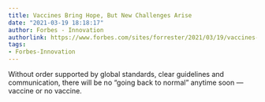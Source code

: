 ```yaml
---
title: Vaccines Bring Hope, But New Challenges Arise
date: "2021-03-19 18:18:17"
author: Forbes - Innovation
authorlink: https://www.forbes.com/sites/forrester/2021/03/19/vaccines-bring-hope-but-new-challenges-arise/
tags:
- Forbes-Innovation
---
```

Without order supported by global standards, clear guidelines and communication, there will be no “going back to normal” anytime soon — vaccine or no vaccine.
